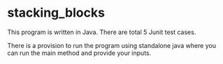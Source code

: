 # stacking_blocks
This program is written in Java.
There are total 5 Junit test cases.

There is a provision to run the program using standalone java where you can run the main method and provide your inputs.
